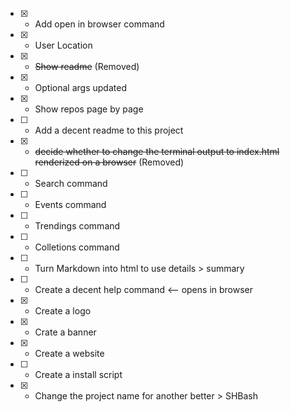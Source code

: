 + [x] - Add open in browser command
+ [x] - User Location
+ [x] - ~~Show readme~~ (Removed)
+ [x] - Optional args updated
+ [x] - Show repos page by page
+ [ ] - Add a decent readme to this project
+ [x] - ~~decide whether to change the terminal output to index.html renderized on a browser~~ (Removed)
+ [ ] - Search command
+ [ ] - Events command
+ [ ] - Trendings command
+ [ ] - Colletions command
+ [ ] - Turn Markdown into html to use details > summary
+ [ ] - Create a decent help command <-- opens in browser
+ [x] - Create a logo
+ [x] - Crate a banner
+ [x] - Create a website
+ [ ] - Create a install script
+ [x] - Change the project name for another better > SHBash